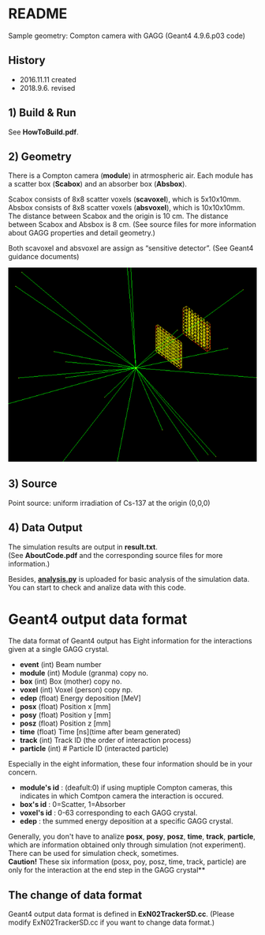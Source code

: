 # README
Sample geometry: Compton camera with GAGG (Geant4 4.9.6.p03 code)

## History
 - 2016.11.11 created  
 - 2018.9.6. revised  
 
## 1) Build & Run 
 See **HowToBuild.pdf**.

## 2) Geometry

 There is a Compton camera (**module**) in atrmospheric air.
 Each module has a scatter box (**Scabox**) and an absorber box (**Absbox**).

 Scabox consists of 8x8 scatter voxels (**scavoxel**), which is 5x10x10mm.
 Absbox consists of 8x8 scatter voxels (**absvoxel**), which is 10x10x10mm.
 The distance between Scabox and the origin is 10 cm.
 The distance between Scabox and Absbox is 8 cm.
 (See source files for more information about GAGG properties and detail geometry.)

 Both scavoxel and absvoxel are assign as “sensitive detector”. (See Geant4 guidance documents)

![compton_geometry](geometry.png)

## 3) Source

 Point source: uniform irradiation of Cs-137 at the origin (0,0,0)

## 4) Data Output
 The simulation results are output in **result.txt**.  
 (See **AboutCode.pdf** and the corresponding source files for more information.)
 
 Besides, [**analysis.py**](https://github.com/yoshihara-yuli/geant4-example_compton/blob/master/analysis/analysis.py) is uploaded for basic analysis of the simulation data. 
 You can start to check and analize data with this code.

# Geant4 output data format 

The data format of Geant4 output has Eight information for the interactions given at a single GAGG crystal.

 - **event**  (int)  Beam number
 - **module** (int)  Module (granma) copy no.
 - **box**    (int)  Box (mother) copy no.
 - **voxel**  (int)  Voxel (person) copy np.
 - **edep**   (float) Energy deposition [MeV]
 - **posx**   (float) Position x [mm]
 - **posy**   (float) Position y [mm]
 - **posz**   (float) Position z [mm]
 - **time**   (float) Time [ns]\(time after beam generated)
 - **track** (int)   Track ID (the order of interaction process)
 - **particle** (int) # Particle ID (interacted particle)

Especially in the eight information, these four information should be in your concern.

 - **module's id** : (deafult:0) if using muptiple Compton cameras, this indicates in which Comtpon camera the interaction is occured.
 - **box's id** : 0=Scatter, 1=Absorber 
 - **voxel's id** : 0-63 corresponding to each GAGG crystal.
 - **edep** : the summed energy deposition at a specific GAGG crystal.

Generally, you don't have to analize **posx**, **posy**, **posz**, **time**, **track**, **particle**, which are information obtained only through simulation (not experiment). There can be used for simulation check, sometimes.  
**Caution!** These six information (posx, poy, posz, time, track, particle) are only for the interaction at the end step in the GAGG crystal**

## The change of data format
Geant4 output data format is defined in **ExN02TrackerSD.cc**. 
(Please modify ExN02TrackerSD.cc if you want to change data format.)



